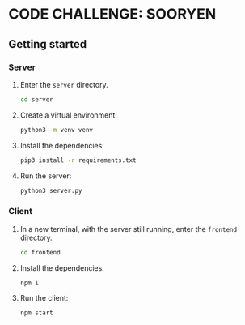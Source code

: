 # CODE CHALLENGE: SOORYEN

## Getting started

### Server

1. Enter the `server` directory.

	```bash
	cd server
	```

2. Create a virtual environment:

	```bash
	python3 -m venv venv
	```

3. Install the dependencies:

	```bash
	pip3 install -r requirements.txt
	```

4. Run the server:

	```bash
	python3 server.py
	```

### Client

1. In a new terminal, with the server still running, enter the `frontend` directory.

	```bash
	cd frontend
	```

2. Install the dependencies.

	```bash
	npm i
	```

3. Run the client:

	```bash
	npm start
	```
